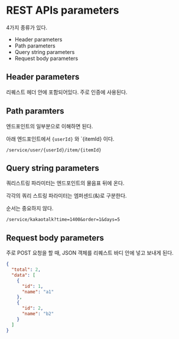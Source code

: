 # REST APIs parameters

4가지 종류가 있다.

- Header parameters
- Path parameters
- Query string parameters
- Request body parameters



## Header parameters

리퀘스트 헤더 안에 포함되어있다. 주로 인증에 사용된다.

## Path paramters

엔드포인트의 일부분으로 이해하면 된다.

아래 엔드포인트에서 `{userId}` 와 `{itemId} 이다.

```
/service/user/{userId}/item/{itemId}
```

## Query string parameters

쿼리스트링 파라미터는 엔드포인트의 물음표 뒤에 온다.

각각의 쿼리 스트링 파라미터는 엠퍼센드(&)로 구분한다.

순서는 중요하지 않다.

```
/service/kakaotalk?time=1400&order=1&days=5
```

## Request body parameters

주로 POST 요청을 할 때, JSON 객체를 리퀘스트 바디 안에 넣고 보내게 된다.

```json
{
  "total": 2,
  "data": [
    {
      "id": 1,
      "name": "a1"
    },
    {
      "id": 2,
      "name": "b2"
    }
  ]
}
```



